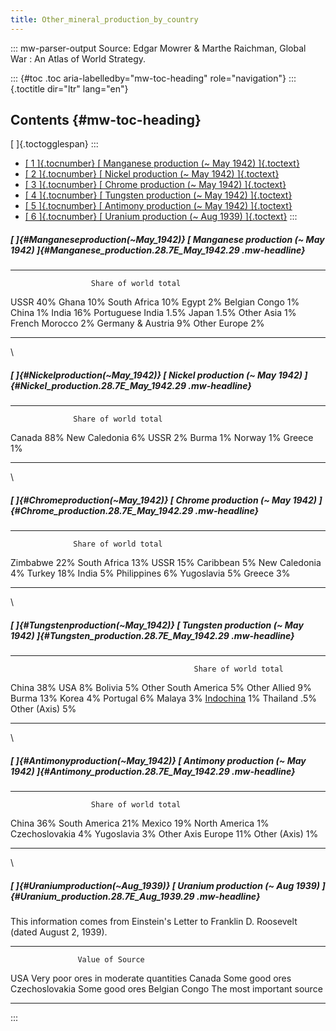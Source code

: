 ```yaml
---
title: Other_mineral_production_by_country
---
```


::: mw-parser-output
Source: Edgar Mowrer & Marthe Raichman, Global War : An Atlas of World
Strategy.

::: {#toc .toc aria-labelledby="mw-toc-heading" role="navigation"}
::: {.toctitle dir="ltr" lang="en"}

## Contents {#mw-toc-heading}

[ ]{.toctogglespan}
:::

- [[ 1 ]{.tocnumber} [ Manganese production (\~ May 1942)
  ]{.toctext}](#Manganese_production_.28.7E_May_1942.29)
- [[ 2 ]{.tocnumber} [ Nickel production (\~ May 1942)
  ]{.toctext}](#Nickel_production_.28.7E_May_1942.29)
- [[ 3 ]{.tocnumber} [ Chrome production (\~ May 1942)
  ]{.toctext}](#Chrome_production_.28.7E_May_1942.29)
- [[ 4 ]{.tocnumber} [ Tungsten production (\~ May 1942)
  ]{.toctext}](#Tungsten_production_.28.7E_May_1942.29)
- [[ 5 ]{.tocnumber} [ Antimony production (\~ May 1942)
  ]{.toctext}](#Antimony_production_.28.7E_May_1942.29)
- [[ 6 ]{.tocnumber} [ Uranium production (\~ Aug 1939)
  ]{.toctext}](#Uranium_production_.28.7E_Aug_1939.29)
  :::

##### [ ]{#Manganese*production*(~_May_1942)} [ Manganese production (\~ May 1942) ]{#Manganese_production_.28.7E_May_1942.29 .mw-headline}

---

                      Share of world total

USSR 40%
Ghana 10%
South Africa 10%
Egypt 2%
Belgian Congo 1%
China 1%
India 16%
Portuguese India 1.5%
Japan 1.5%
Other Asia 1%
French Morocco 2%
Germany & Austria 9%
Other Europe 2%

---

\

##### [ ]{#Nickel*production*(~_May_1942)} [ Nickel production (\~ May 1942) ]{#Nickel_production_.28.7E_May_1942.29 .mw-headline}

---

                  Share of world total

Canada 88%
New Caledonia 6%
USSR 2%
Burma 1%
Norway 1%
Greece 1%

---

\

##### [ ]{#Chrome*production*(~_May_1942)} [ Chrome production (\~ May 1942) ]{#Chrome_production_.28.7E_May_1942.29 .mw-headline}

---

                  Share of world total

Zimbabwe 22%
South Africa 13%
USSR 15%
Caribbean 5%
New Caledonia 4%
Turkey 18%
India 5%
Philippines 6%
Yugoslavia 5%
Greece 3%

---

\

##### [ ]{#Tungsten*production*(~_May_1942)} [ Tungsten production (\~ May 1942) ]{#Tungsten_production_.28.7E_May_1942.29 .mw-headline}

---

                                             Share of world total

China 38%
USA 8%
Bolivia 5%
Other South America 5%
Other Allied 9%
Burma 13%
Korea 4%
Portugal 6%
Malaya 3%
[Indochina](/wiki/Indochina "Indochina") 1%
Thailand .5%
Other (Axis) 5%

---

\

##### [ ]{#Antimony*production*(~_May_1942)} [ Antimony production (\~ May 1942) ]{#Antimony_production_.28.7E_May_1942.29 .mw-headline}

---

                      Share of world total

China 36%
South America 21%
Mexico 19%
North America 1%
Czechoslovakia 4%
Yugoslavia 3%
Other Axis Europe 11%
Other (Axis) 1%

---

\

##### [ ]{#Uranium*production*(~_Aug_1939)} [ Uranium production (\~ Aug 1939) ]{#Uranium_production_.28.7E_Aug_1939.29 .mw-headline}

This information comes from Einstein\'s Letter to Franklin D. Roosevelt
(dated August 2, 1939).

---

                   Value of Source

USA Very poor ores in moderate quantities
Canada Some good ores
Czechoslovakia Some good ores
Belgian Congo The most important source

---

:::
